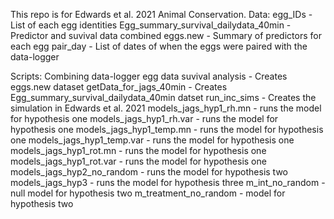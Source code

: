 
<!-- README.md is generated from README.Rmd. Please edit that file -->

This repo is for Edwards et al. 2021 Animal Conservation. 
Data:
egg_IDs - List of each egg identities
Egg_summary_survival_dailydata_40min - Predictor and suvival data combined 
eggs.new - Summary of predictors for each egg
pair_day - List of dates of when the eggs were paired with the data-logger

Scripts:
Combining data-logger egg data suvival analysis - Creates eggs.new dataset
getData_for_jags_40min - Creates Egg_summary_survival_dailydata_40min datset
run_inc_sims - Creates the simulation in Edwards et al. 2021
models_jags_hyp1_rh.mn - runs the model for hypothesis one
models_jags_hyp1_rh.var - runs the model for hypothesis one
models_jags_hyp1_temp.mn - runs the model for hypothesis one
models_jags_hyp1_temp.var - runs the model for hypothesis one
models_jags_hyp1_rot.mn - runs the model for hypothesis one
models_jags_hyp1_rot.var - runs the model for hypothesis one
models_jags_hyp2_no_random - runs the model for hypothesis two
models_jags_hyp3 - runs the model for hypothesis three
m_int_no_random - null model for hypothesis two
m_treatment_no_random - model for hypothesis two
